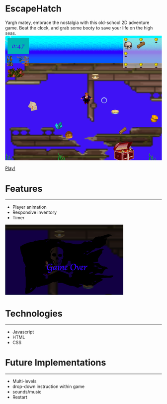 # EscapeHatch

Yargh matey, embrace the nostalgia with this old-school 2D adventure game. Beat the clock, and grab some booty to save your life on the high seas. 
![game view](https://github.com/jackiemarsh/EscapeHatch/blob/main/dist/assets/images/ReadMe.png) 

[Play!](https://jackiemarsh.github.io/EscapeHatch/)


# Features
------

* Player animation
* Responsive inventory
* Timer

![Game view](https://github.com/jackiemarsh/EscapeHatch/blob/main/dist/assets/images/GameOver.png)


# Technologies
------

* Javascript
* HTML
* CSS
 
# Future Implementations
------

   * Multi-levels
   * drop-down instruction within game
   * sounds/music
   * Restart


